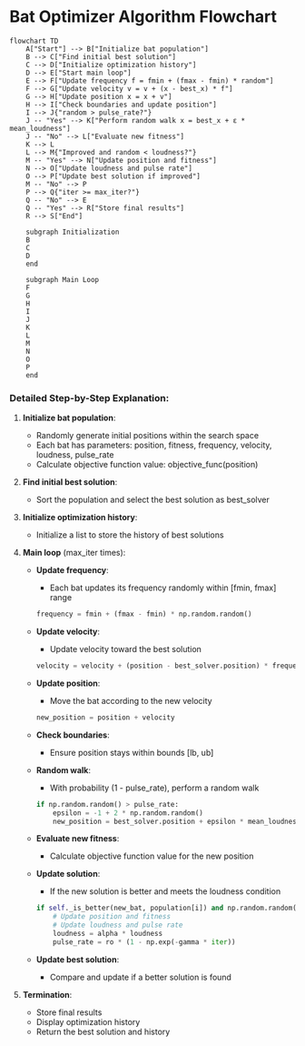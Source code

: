 # Bat Optimizer Algorithm Flowchart

```mermaid
flowchart TD
    A["Start"] --> B["Initialize bat population"]
    B --> C["Find initial best solution"]
    C --> D["Initialize optimization history"]
    D --> E["Start main loop"]
    E --> F["Update frequency f = fmin + (fmax - fmin) * random"]
    F --> G["Update velocity v = v + (x - best_x) * f"]
    G --> H["Update position x = x + v"]
    H --> I["Check boundaries and update position"]
    I --> J{"random > pulse_rate?"}
    J -- "Yes" --> K["Perform random walk x = best_x + ε * mean_loudness"]
    J -- "No" --> L["Evaluate new fitness"]
    K --> L
    L --> M{"Improved and random < loudness?"}
    M -- "Yes" --> N["Update position and fitness"]
    N --> O["Update loudness and pulse rate"]
    O --> P["Update best solution if improved"]
    M -- "No" --> P
    P --> Q{"iter >= max_iter?"}
    Q -- "No" --> E
    Q -- "Yes" --> R["Store final results"]
    R --> S["End"]
    
    subgraph Initialization
    B
    C
    D
    end
    
    subgraph Main Loop
    F
    G
    H
    I
    J
    K
    L
    M
    N
    O
    P
    end
```

### Detailed Step-by-Step Explanation:

1. **Initialize bat population**:
   - Randomly generate initial positions within the search space
   - Each bat has parameters: position, fitness, frequency, velocity, loudness, pulse_rate
   - Calculate objective function value: objective_func(position)

2. **Find initial best solution**:
   - Sort the population and select the best solution as best_solver

3. **Initialize optimization history**:
   - Initialize a list to store the history of best solutions

4. **Main loop** (max_iter times):
   - **Update frequency**:
     * Each bat updates its frequency randomly within [fmin, fmax] range
     ```python
     frequency = fmin + (fmax - fmin) * np.random.random()
     ```

   - **Update velocity**:
     * Update velocity toward the best solution
     ```python
     velocity = velocity + (position - best_solver.position) * frequency
     ```

   - **Update position**:
     * Move the bat according to the new velocity
     ```python
     new_position = position + velocity
     ```

   - **Check boundaries**:
     * Ensure position stays within bounds [lb, ub]

   - **Random walk**:
     * With probability (1 - pulse_rate), perform a random walk
     ```python
     if np.random.random() > pulse_rate:
         epsilon = -1 + 2 * np.random.random()
         new_position = best_solver.position + epsilon * mean_loudness
     ```

   - **Evaluate new fitness**:
     * Calculate objective function value for the new position

   - **Update solution**:
     * If the new solution is better and meets the loudness condition
     ```python
     if self._is_better(new_bat, population[i]) and np.random.random() < loudness:
         # Update position and fitness
         # Update loudness and pulse rate
         loudness = alpha * loudness
         pulse_rate = ro * (1 - np.exp(-gamma * iter))
     ```

   - **Update best solution**:
     * Compare and update if a better solution is found

5. **Termination**:
   - Store final results
   - Display optimization history
   - Return the best solution and history